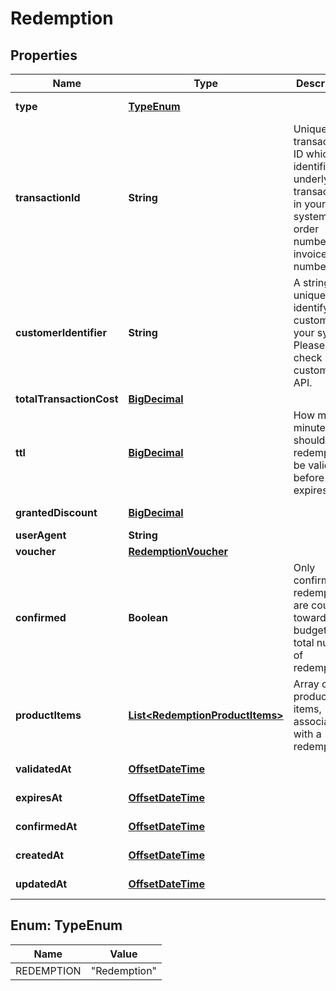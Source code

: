 

# Redemption

## Properties

Name | Type | Description | Notes
------------ | ------------- | ------------- | -------------
**type** | [**TypeEnum**](#TypeEnum) |  |  [optional] [readonly]
**transactionId** | **String** | Unique transaction ID which identifies underlying transaction in your system, e.g. order number, invoice number | 
**customerIdentifier** | **String** | A string uniquely identifying customer in your system. Please check customers API. |  [optional]
**totalTransactionCost** | [**BigDecimal**](BigDecimal.md) |  | 
**ttl** | [**BigDecimal**](BigDecimal.md) | How many minutes should the redemption be valid for before it expires. |  [optional]
**grantedDiscount** | [**BigDecimal**](BigDecimal.md) |  |  [optional] [readonly]
**userAgent** | **String** |  |  [optional]
**voucher** | [**RedemptionVoucher**](RedemptionVoucher.md) |  |  [optional]
**confirmed** | **Boolean** | Only confirmed redemption are counted towards budget and total number of redemptions. |  [optional]
**productItems** | [**List&lt;RedemptionProductItems&gt;**](RedemptionProductItems.md) | Array of product items, associated with a redemption |  [optional]
**validatedAt** | [**OffsetDateTime**](OffsetDateTime.md) |  |  [optional] [readonly]
**expiresAt** | [**OffsetDateTime**](OffsetDateTime.md) |  |  [optional] [readonly]
**confirmedAt** | [**OffsetDateTime**](OffsetDateTime.md) |  |  [optional] [readonly]
**createdAt** | [**OffsetDateTime**](OffsetDateTime.md) |  |  [optional] [readonly]
**updatedAt** | [**OffsetDateTime**](OffsetDateTime.md) |  |  [optional] [readonly]



## Enum: TypeEnum

Name | Value
---- | -----
REDEMPTION | &quot;Redemption&quot;



